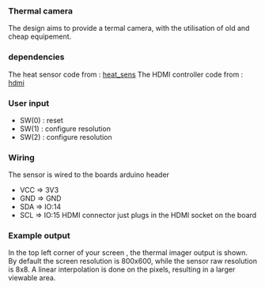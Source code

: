 ### Thermal camera
The design aims to provide a termal camera, with the utilisation of old and cheap equipement.


### dependencies
The heat sensor code from : [heat_sens](/heat_sens/README.md)
The HDMI controller code from : [hdmi](/hdmi/README.md)

### User input
* SW(0) : reset
* SW(1) : configure resolution  
* SW(2) : configure resolution
 
### Wiring
The sensor is wired to the boards arduino header
* VCC => 3V3
* GND => GND
* SDA => IO:14
* SCL => IO:15 
HDMI connector just plugs in the HDMI socket on the board


### Example output
In the top left corner of your screen , the thermal imager output is shown.
By default the screen resolution is 800x600, while the sensor raw resolution is 8x8.
A linear interpolation is done on the pixels, resulting in a larger viewable area.


